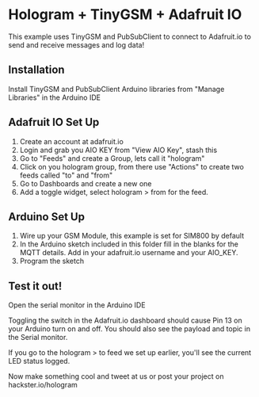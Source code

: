 # Hologram + TinyGSM + Adafruit IO
This example uses TinyGSM and PubSubClient to connect to Adafruit.io to send and receive messages and log data!

## Installation

Install TinyGSM and PubSubClient Arduino libraries from "Manage Libraries" in the Arduino IDE

## Adafruit IO Set Up

1. Create an account at adafruit.io
1. Login and grab you AIO KEY from "View AIO Key", stash this
1. Go to "Feeds" and create a Group, lets call it "hologram"
1. Click on you hologram group, from there use "Actions" to create two feeds called "to" and "from"
1. Go to Dashboards and create a new one
1. Add a toggle widget, select hologram > from for the feed.

## Arduino Set Up

1. Wire up your GSM Module, this example is set for SIM800 by default
1. In the Arduino sketch included in this folder fill in the blanks for the MQTT details. Add in your adafruit.io username and your AIO_KEY.
1. Program the sketch

## Test it out!

Open the serial monitor in the Arduino IDE

Toggling the switch in the Adafruit.io dashboard should cause Pin 13 on your Arduino turn on and off. You should also see the payload and topic in the Serial monitor.

If you go to the hologram > to feed we set up earlier, you'll see the current LED status logged.

Now make something cool and tweet at us or post your project on hackster.io/hologram
